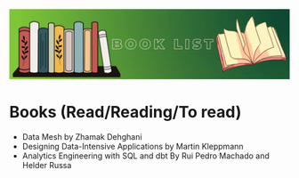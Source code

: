 <img src="images/book_readings.gif?raw=true"/>



# Books (Read/Reading/To read)

- Data Mesh by Zhamak Dehghani
- Designing Data-Intensive Applications by Martin Kleppmann
- Analytics Engineering with SQL and dbt By Rui Pedro Machado and Helder Russa
